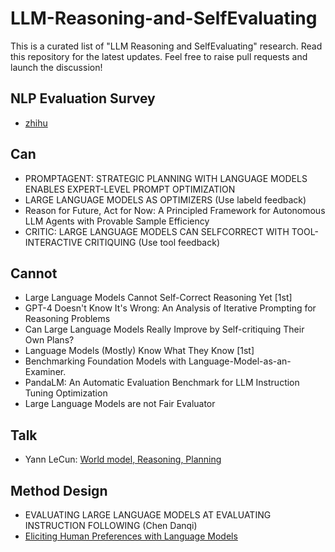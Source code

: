 # LLM-Reasoning-and-SelfEvaluating
This is a curated list of "LLM Reasoning and SelfEvaluating" research. Read this repository for the latest updates. Feel free to raise pull requests and launch the discussion!

## NLP Evaluation Survey
- [zhihu](https://zhuanlan.zhihu.com/p/644373658)

## Can 
- PROMPTAGENT: STRATEGIC PLANNING WITH LANGUAGE MODELS ENABLES EXPERT-LEVEL PROMPT OPTIMIZATION
- LARGE LANGUAGE MODELS AS OPTIMIZERS (Use labeld feedback)
- Reason for Future, Act for Now: A Principled Framework for Autonomous LLM Agents with Provable Sample Efficiency
- CRITIC: LARGE LANGUAGE MODELS CAN SELFCORRECT WITH TOOL-INTERACTIVE CRITIQUING (Use tool feedback)


## Cannot 
- Large Language Models Cannot Self-Correct Reasoning Yet [1st]
- GPT-4 Doesn't Know It's Wrong: An Analysis of Iterative Prompting for Reasoning Problems
- Can Large Language Models Really Improve by Self-critiquing Their Own Plans?
- Language Models (Mostly) Know What They Know [1st]
- Benchmarking Foundation Models with Language-Model-as-an-Examiner.
- PandaLM: An Automatic Evaluation Benchmark for LLM Instruction Tuning Optimization
- Large Language Models are not Fair Evaluator

## Talk
- Yann LeCun: [World model, Reasoning, Planning](https://blog.csdn.net/xixiaoyaoww/article/details/129828453)


## Method Design
- EVALUATING LARGE LANGUAGE MODELS AT EVALUATING INSTRUCTION FOLLOWING (Chen Danqi)
- [Eliciting Human Preferences with Language Models](https://arxiv.org/abs/2310.11589)
